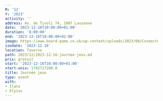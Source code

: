 ```yaml
---
M: '12'
Y: '2023'
activity: ''
address: Av. de Tivoli 74, 1007 Lausanne
date: '2023-12-16T10:00:00+01:00'
duration: '8:00:00'
end: '2023-12-16T18:00:00+01:00'
image: https://www.board-game.co.uk/wp-content/uploads/2023/08/Cosmoctopus-.png
isodate: '2023-12-16'
location: Taverne
path: 2023/12/2023-12-16-journee-jeux.md
prix: gratuit
start: '2023-12-16T10:00:00+01:00'
start-unix: 1702717200.0
title: Journée jeux
type: event
with:
- Ilans
- Elyius
---
```

